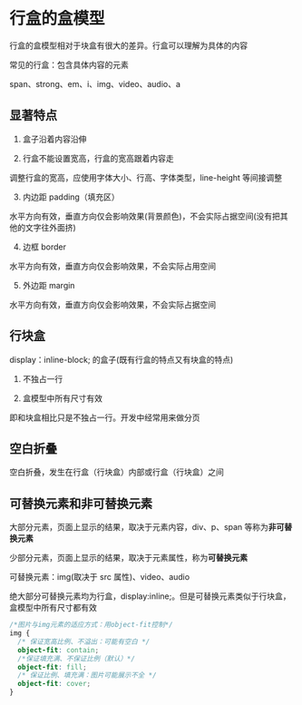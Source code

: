 # 行盒的盒模型

行盒的盒模型相对于块盒有很大的差异。行盒可以理解为具体的内容

常见的行盒：包含具体内容的元素

span、strong、em、i、img、video、audio、a

## 显著特点

1. 盒子沿着内容沿伸

2. 行盒不能设置宽高，行盒的宽高跟着内容走

调整行盒的宽高，应使用字体大小、行高、字体类型，line-height 等间接调整

3. 内边距 padding（填充区）

水平方向有效，垂直方向仅会影响效果(背景颜色)，不会实际占据空间(没有把其他的文字往外面挤)

4. 边框 border

水平方向有效，垂直方向仅会影响效果，不会实际占用空间

5. 外边距 margin

水平方向有效，垂直方向仅会影响效果，不会实际占据空间

## 行块盒

display：inline-block; 的盒子(既有行盒的特点又有块盒的特点)

1. 不独占一行

2. 盒模型中所有尺寸有效

即和块盒相比只是不独占一行。开发中经常用来做分页

## 空白折叠

空白折叠，发生在行盒（行块盒）内部或行盒（行块盒）之间

## 可替换元素和非可替换元素

大部分元素，页面上显示的结果，取决于元素内容，div、p、span 等称为**非可替换元素**

少部分元素，页面上显示的结果，取决于元素属性，称为**可替换元素**

可替换元素：img(取决于 src 属性)、video、audio

绝大部分可替换元素均为行盒，display:inline;。但是可替换元素类似于行块盒，盒模型中所有尺寸都有效

```css
/*图片与img元素的适应方式：用object-fit控制*/
img {
  /* 保证宽高比例、不溢出：可能有空白 */
  object-fit: contain;
  /*保证填充满、不保证比例（默认）*/
  object-fit: fill;
  /* 保证比例、填充满：图片可能展示不全 */
  object-fit: cover;
}
```
